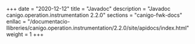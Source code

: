 +++
date        = "2020-12-12"
title       = "Javadoc"
description = "Javadoc canigo.operation.instrumentation 2.2.0"
sections    = "canigo-fwk-docs"
enllac		= "/documentacio-llibreries/canigo.operation.instrumentation/2.2.0/site/apidocs/index.html"
weight		= 1
+++
